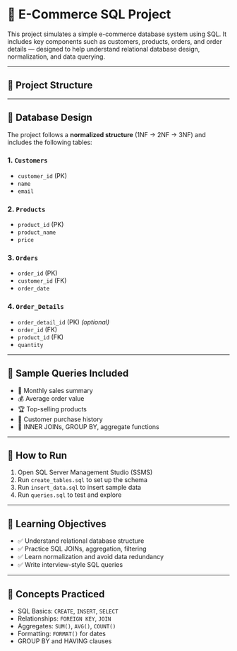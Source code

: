 # 🛒 E-Commerce SQL Project

This project simulates a simple e-commerce database system using SQL. It includes key components such as customers, products, orders, and order details — designed to help understand relational database design, normalization, and data querying.

---

## 📁 Project Structure


---

## 🧱 Database Design

The project follows a **normalized structure** (1NF → 2NF → 3NF) and includes the following tables:

### 1. `Customers`
- `customer_id` (PK)
- `name`
- `email`

### 2. `Products`
- `product_id` (PK)
- `product_name`
- `price`

### 3. `Orders`
- `order_id` (PK)
- `customer_id` (FK)
- `order_date`

### 4. `Order_Details`
- `order_detail_id` (PK) *(optional)*
- `order_id` (FK)
- `product_id` (FK)
- `quantity`

---

## 🔎 Sample Queries Included

- 📆 Monthly sales summary
- 💰 Average order value
- 🏆 Top-selling products
- 👥 Customer purchase history
- 🔗 INNER JOINs, GROUP BY, aggregate functions

---

## 🚀 How to Run

1. Open SQL Server Management Studio (SSMS)
2. Run `create_tables.sql` to set up the schema
3. Run `insert_data.sql` to insert sample data
4. Run `queries.sql` to test and explore

---

## 🎯 Learning Objectives

- ✅ Understand relational database structure
- ✅ Practice SQL JOINs, aggregation, filtering
- ✅ Learn normalization and avoid data redundancy
- ✅ Write interview-style SQL queries

---

## 🧠 Concepts Practiced

- SQL Basics: `CREATE`, `INSERT`, `SELECT`
- Relationships: `FOREIGN KEY`, `JOIN`
- Aggregates: `SUM()`, `AVG()`, `COUNT()`
- Formatting: `FORMAT()` for dates
- GROUP BY and HAVING clauses


